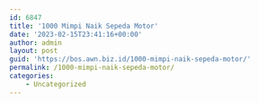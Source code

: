 ```yaml
---
id: 6847
title: '1000 Mimpi Naik Sepeda Motor'
date: '2023-02-15T23:41:16+00:00'
author: admin
layout: post
guid: 'https://bos.awn.biz.id/1000-mimpi-naik-sepeda-motor/'
permalink: /1000-mimpi-naik-sepeda-motor/
categories:
    - Uncategorized
---
```


